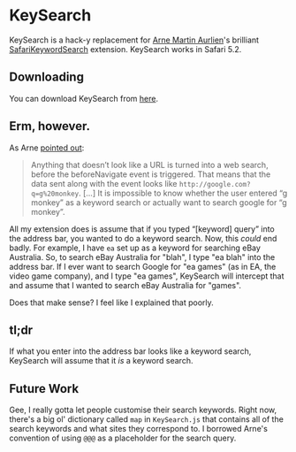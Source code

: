 # KeySearch #

KeySearch is a hack-y replacement for [Arne Martin Aurlien][ama]'s brilliant [SafariKeywordSearch][] extension. KeySearch works in Safari 5.2.

## Downloading ##

You can download KeySearch from [here][dl].

## Erm, however. ##

As Arne [pointed out][blogpost]:

> Anything that doesn’t look like a URL is turned into a web search, before the beforeNavigate event is triggered. That means that the data sent along with the event looks like `http://google.com?q=g%20monkey`. [...] It is impossible to know whether the user entered “g monkey” as a keyword search or actually want to search google for “g monkey”.

All my extension does is assume that if you typed “[keyword] query” into the address bar, you wanted to do a keyword search. Now, this _could_ end badly. For example, I have `ea` set up as a keyword for searching eBay Australia. So, to search eBay Australia for "blah", I type "ea blah" into the address bar. If I ever want to search Google for "ea games" (as in EA, the video game company), and I type "ea games", KeySearch will intercept that and assume that I wanted to search eBay Australia for "games".

Does that make sense? I feel like I explained that poorly.


## tl;dr ##

If what you enter into the address bar looks like a keyword search, KeySearch will assume that it _is_ a keyword search.

## Future Work ##

Gee, I really gotta let people customise their search keywords. Right now, there's a big ol' dictionary called `map` in `KeySearch.js` that contains all of the search keywords and what sites they correspond to. I borrowed Arne's convention of using `@@@` as a placeholder for the search query.

[ama]: http://am.aurlien.net/
[SafariKeywordSearch]: http://safariKeySearch.aurlien.net
[dl]: https://github.com/scottjacksonx/KeySearch/raw/master/KeySearch.safariextz
[blogpost]: http://am.aurlien.net/post/19346990224/sks-and-safari-5-2?18497c68